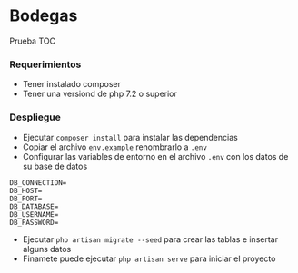 # Bodegas
 Prueba TOC

### Requerimientos 
* Tener instalado composer
* Tener una versiond de php 7.2 o superior 

### Despliegue 
* Ejecutar ```composer install``` para instalar las dependencias
* Copiar el archivo ``env.example`` renombrarlo a ``.env``
* Configurar las variables de entorno en el archivo ``.env`` con los datos de su base de datos
```
DB_CONNECTION=
DB_HOST=
DB_PORT=
DB_DATABASE=
DB_USERNAME=
DB_PASSWORD=
```
* Ejecutar ```php artisan migrate --seed``` para crear las tablas e insertar alguns datos
* Finamete puede ejecutar  ```php artisan serve``` para iniciar el proyecto
